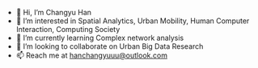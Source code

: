 - 👋 Hi, I’m Changyu Han
- 👀 I’m interested in Spatial Analytics, Urban Mobility, Human Computer Interaction, Computing Society
- 🌱 I’m currently learning Complex network analysis
- 💞️ I’m looking to collaborate on Urban Big Data Research
- 📫 Reach me at hanchangyuuu@outlook.com 

<!---
hanchangyuuu/hanchangyuuu is a ✨ special ✨ repository because its `README.md` (this file) appears on your GitHub profile.
You can click the Preview link to take a look at your changes.
--->
